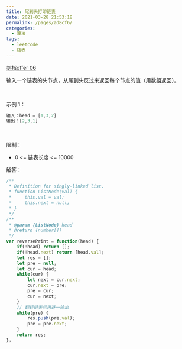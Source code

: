 ```yaml
---
title: 尾到头打印链表
date: 2021-03-28 21:53:18
permalink: /pages/ad8cf6/
categories:
  - 算法
tags:
  - leetcode
  - 链表
---
```


[剑指offer 06](https://leetcode-cn.com/problems/cong-wei-dao-tou-da-yin-lian-biao-lcof/)

输入一个链表的头节点，从尾到头反过来返回每个节点的值（用数组返回）。

 

示例 1：

```js
输入：head = [1,3,2]
输出：[2,3,1]
```
 

限制：

- 0 <= 链表长度 <= 10000

解答：  
```js
/**
 * Definition for singly-linked list.
 * function ListNode(val) {
 *     this.val = val;
 *     this.next = null;
 * }
 */
/**
 * @param {ListNode} head
 * @return {number[]}
 */
var reversePrint = function(head) {
    if(!head) return [];
    if(!head.next) return [head.val];
    let res = [];
    let pre = null;
    let cur = head;
    while(cur) {
        let next = cur.next;
        cur.next = pre;
        pre = cur;
        cur = next;
    }
    // 翻转链表后再逐一输出
    while(pre) {
        res.push(pre.val);
        pre = pre.next;
    }
    return res;
};
```